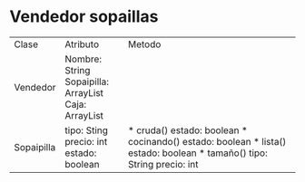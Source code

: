 # Vendedor sopaillas

<header>
<body>
<table> 
<tbody>
<tr>
<td>Clase</td>
<td>Atributo</td>
<td>Metodo</td>
</tr>
<tr>
<td>Vendedor</td>
<td>
Nombre: String 
<br>
Sopaipilla: ArrayList<Sopaipilla>
<br>
Caja: ArrayList<Caja>
<br>
</td>
<td></td>
</tr>
<tr>
<td>Sopaipilla</td>
<td>
tipo: Sting
<br>
precio: int
<br>
estado: boolean
</td>
<td>
*   cruda()
    estado: boolean
*   cocinando()
    estado: boolean
*   lista()
    estado: boolean
*   tamaño()
    tipo: String
    precio: int
</td>
</tr>
</tbody>
</table>

</body>

</header>




